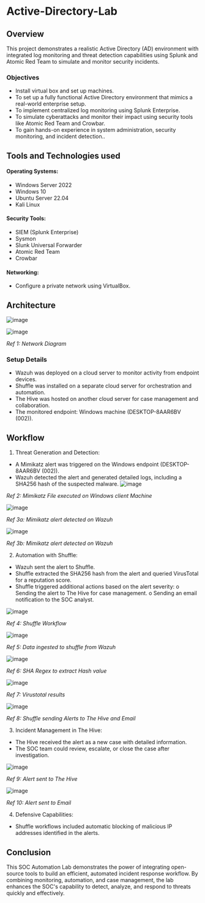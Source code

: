 # Active-Directory-Lab

## Overview

This project demonstrates a realistic Active Directory (AD) environment with integrated log monitoring and threat detection capabilities using Splunk and Atomic Red Team to simulate and monitor security incidents.


### Objectives

-   Install virtual box and set up machines.
-   To set up a fully functional Active Directory environment that mimics a real-world enterprise setup.
-   To implement centralized log monitoring using Splunk Enterprise.
-   To simulate cyberattacks and monitor their impact using security tools like Atomic Red Team and Crowbar.
-   To gain hands-on experience in system administration, security monitoring, and incident detection..

## Tools and Technologies used

#### Operating Systems:
-   Windows Server 2022
-   Windows 10
-   Ubuntu Server 22.04
-   Kali Linux
#### Security Tools:
-   SIEM (Splunk Enterprise)
-   Sysmon
-   Slunk Universal Forwarder
-   Atomic Red Team
-   Crowbar
#### Networking:
-  Configure a private network using VirtualBox.

## Architecture
![image](https://github.com/user-attachments/assets/5aef55e9-bb00-4be4-90bd-71726153a66f)

![image](https://github.com/user-attachments/assets/754cbc0e-942d-4dd3-a646-cf1022a6c686)

*Ref 1: Network Diagram*


### Setup Details
-	Wazuh was deployed on a cloud server to monitor activity from endpoint devices.
-	Shuffle was installed on a separate cloud server for orchestration and automation.
-	The Hive was hosted on another cloud server for case management and collaboration.
-	The monitored endpoint: Windows machine (DESKTOP-8AAR6BV (002)).

## Workflow
1.	Threat Generation and Detection:
-	A Mimikatz alert was triggered on the Windows endpoint (DESKTOP-8AAR6BV (002)).
-	Wazuh detected the alert and generated detailed logs, including a SHA256 hash of the suspected malware.
![image](https://github.com/user-attachments/assets/06f8e34c-5492-4917-b23f-11663a3f04b6)

*Ref 2: Mimikatz File executed on Windows client Machine*

![image](https://github.com/user-attachments/assets/75b16c47-8d81-493b-9a84-44e82fc451a2)

*Ref 3a: Mimikatz alert detected on Wazuh*

![image](https://github.com/user-attachments/assets/c7ad6e4e-b4ed-4d92-85ec-dbfef825ffbe)

*Ref 3b: Mimikatz alert detected on Wazuh*

2.	Automation with Shuffle:
-	Wazuh sent the alert to Shuffle.
-	Shuffle extracted the SHA256 hash from the alert and queried VirusTotal for a reputation score.
-	Shuffle triggered additional actions based on the alert severity:
    o	Sending the alert to The Hive for case management.
    o	Sending an email notification to the SOC analyst.
 	
![image](https://github.com/user-attachments/assets/8f7708ed-0706-4bb3-911c-35740f361901)

*Ref 4: Shuffle Workflow*

![image](https://github.com/user-attachments/assets/21bc30ca-0ab9-4938-946c-1b86e721edcb)

*Ref 5: Data ingested to shuffle from Wazuh*

![image](https://github.com/user-attachments/assets/1bfa73eb-80ef-4d24-92d6-02422cd56037)

*Ref 6: SHA Regex to extract Hash value*

![image](https://github.com/user-attachments/assets/b305b7e7-d365-431c-94da-29aefedcc146)

*Ref 7: Virustotal results*

![image](https://github.com/user-attachments/assets/7f5f7ac9-141b-4099-a67d-c072f58bf0b1)

*Ref 8: Shuffle sending Alerts to The Hive and Email*

3.	Incident Management in The Hive:
-	The Hive received the alert as a new case with detailed information.
-	The SOC team could review, escalate, or close the case after investigation.

![image](https://github.com/user-attachments/assets/ec81a4df-8a99-4b1f-a550-4b0b926f46ee)

*Ref 9: Alert sent to The Hive*

![image](https://github.com/user-attachments/assets/d83922f1-f3b7-45f7-8b9b-03b455f80e6a)

*Ref 10: Alert sent to Email*

4.	Defensive Capabilities:
-	Shuffle workflows included automatic blocking of malicious IP addresses identified in the alerts.

## Conclusion
This SOC Automation Lab demonstrates the power of integrating open-source tools to build an efficient, automated incident response workflow. By combining monitoring, automation, and case management, the lab enhances the SOC's capability to detect, analyze, and respond to threats quickly and effectively.









